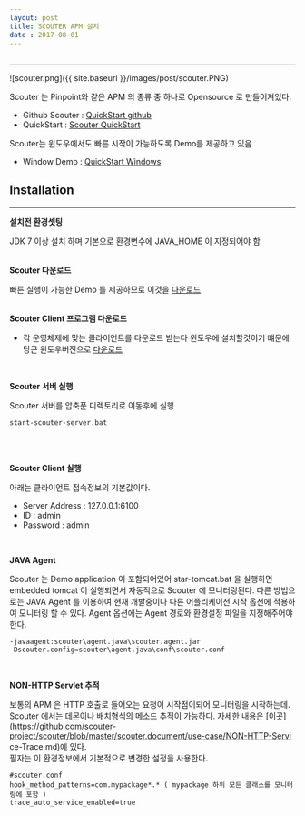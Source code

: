 ```yaml
---
layout: post
title: SCOUTER APM 설치
date : 2017-08-01
---
```


##
***
![scouter.png]({{ site.baseurl }}/images/post/scouter.PNG)

Scouter 는 Pinpoint와 같은 APM 의 종류 중 하나로 Opensource 로 만들어져있다.
* Github Scouter : [QuickStart github](https://github.com/scouter-project/scouter)
* QuickStart : [Scouter QuickStart](https://github.com/scouter-project/scouter/blob/master/scouter.document/main/Quick-Start.md)

Scouter는 윈도우에서도 빠른 시작이 가능하도록 Demo를 제공하고 있음
* Window Demo : [QuickStart Windows](https://github.com/naver/pinpoint/blob/master/quickstart/README.Win.ko.md)

## Installation
***
**설치전 환경셋팅**

JDK 7 이상 설치 하며 기본으로 환경변수에 JAVA_HOME 이 지정되어야 함  
<br/>


**Scouter 다운로드** 

빠른 실행이 가능한 Demo 를 제공하므로 이것을 [다운로드](https://github.com/scouter-project/scouter-demo/releases/download/v1.7.1/demo-env1.zip)  
<br/>


**Scouter Client 프로그램 다운로드**
* 각 운영체제에 맞는 클라이언트를 다운로드 받는다 윈도우에 설치할것이기 떄문에 당근 윈도우버전으로 [다운로드](https://github.com/scouter-project/scouter/releases/download/v1.7.1/scouter.client.product-win32.win32.x86_64.zip)  
<br/>

**Scouter 서버 실행**

Scouter 서버를 압축푼 디렉토리로 이동후에  실행
```
start-scouter-server.bat
```
<br/><br/>

**Scouter Client 실행**

아래는 클라이언트 접속정보의 기본값이다.
* Server Address : 127.0.0.1:6100
* ID : admin
* Password : admin  
<br/>

**JAVA Agent**

Scouter 는 Demo application 이 포함되어있어 star-tomcat.bat 을 실행하면 embedded tomcat 이 실행되면서
자동적으로 Scouter 에 모니터링된다. 다른 방법으로는 JAVA Agent 를 이용하여 현재 개발중이나 다른 어플리케이션 시작 옵션에 적용하여 모니터링 할 수 있다. Agent 옵션에는 Agent 경로와 환경설정 파일을 지정해주어야한다.
```
-javaagent:scouter\agent.java\scouter.agent.jar  
-Dscouter.config=scouter\agent.java\conf\scouter.conf  
```
<br/>

**NON-HTTP Servlet 추적**

보통의 APM 은 HTTP 호출로 들어오는 요청이 시작점이되어  모니터링을 시작하는데. Scouter 에서는 데몬이나 배치형식의 메소드 추적이 가능하다. 자세한 내용은 [이곳](https://github.com/scouter-project/scouter/blob/master/scouter.document/use-case/NON-HTTP-Servi ce-Trace.md)에 있다.  
필자는 이 환경정보에서 기본적으로 변경한 설정을 사용한다.
```
#scouter.conf  
hook_method_patterns=com.mypackage*.* ( mypackage 하위 모든 클래스를 모니터링에 포함 )  
trace_auto_service_enabled=true
```